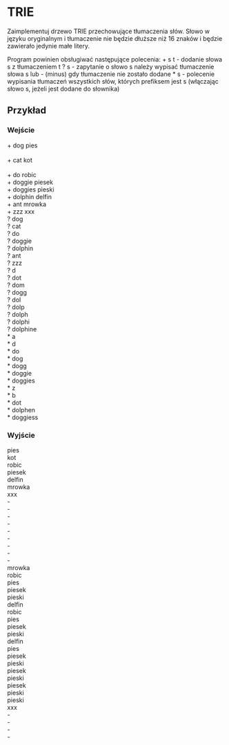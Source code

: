# TRIE

Zaimplementuj drzewo TRIE przechowujące tłumaczenia słów. Słowo w języku oryginalnym i tłumaczenie nie będzie dłuższe niż 16 znaków i będzie zawierało jedynie małe litery.

Program powinien obsługiwać następujące polecenia:
\+ s t - dodanie słowa s z tłumaczeniem t
? s - zapytanie o słowo s należy wypisać tłumaczenie słowa s lub - (minus) gdy tłumaczenie nie zostało dodane
\* s - polecenie wypisania tłumaczeń wszystkich słów, których prefiksem jest s (włączając słowo s, jeżeli jest dodane do słownika)

## Przykład

### Wejście
\+ dog pies<br /><br />
\+ cat kot<br /><br />
\+ do robic<br />
\+ doggie piesek<br />
\+ doggies pieski<br />
\+ dolphin delfin<br />
\+ ant mrowka<br />
\+ zzz xxx<br />
? dog<br />
? cat<br />
? do<br />
? doggie<br />
? dolphin<br />
? ant<br />
? zzz<br />
? d<br />
? dot<br />
? dom<br />
? dogg<br />
? dol<br />
? dolp<br />
? dolph<br />
? dolphi<br />
? dolphine<br />
\* a<br />
\* d<br />
\* do<br />
\* dog<br />
\* dogg<br />
\* doggie<br />
\* doggies<br />
\* z<br />
\* b<br />
\* dot<br />
\* dolphen<br />
\* doggiess<br />


### Wyjście
pies<br />
kot<br />
robic<br />
piesek<br />
delfin<br />
mrowka<br />
xxx<br />
-<br />
-<br />
-<br />
-<br />
-<br />
-<br />
-<br />
-<br />
-<br />
mrowka<br />
robic<br />
pies<br />
piesek<br />
pieski<br />
delfin<br />
robic<br />
pies<br />
piesek<br />
pieski<br />
delfin<br />
pies<br />
piesek<br />
pieski<br />
piesek<br />
pieski<br />
piesek<br />
pieski<br />
pieski<br />
xxx<br />
-<br />
-<br />
-<br />
-<br />